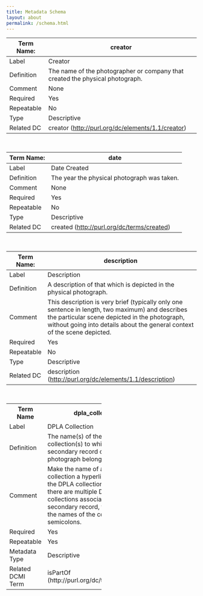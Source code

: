 ```yaml
---
title: Metadata Schema
layout: about
permalink: /schema.html
---
```


| Term Name: | creator |
| --- | --- |
| Label | Creator |
| Definition | The name of the photographer or company that created the physical photograph. |
| Comment | None |
| Required | Yes |
| Repeatable | No |
| Type | Descriptive |
| Related DC | creator (http://purl.org/dc/elements/1.1/creator) |

&nbsp;<br>

| Term Name: | date |
| --- | --- |
| Label | Date Created |
| Definition | The year the physical photograph was taken. |
| Comment | None |
| Required | Yes |
| Repeatable | No |
| Type | Descriptive |
| Related DC | created (http://purl.org/dc/terms/created) |

&nbsp;<br>

| Term Name: | description |
| --- | --- |
| Label | Description |
| Definition | A description of that which is depicted in the physical photograph. |
| Comment | This description is very brief (typically only one sentence in length, two maximum) and describes the particular scene depicted in the photograph, without going into details about the general context of the scene depicted. |
| Required | Yes |
| Repeatable | No |
| Type | Descriptive |
| Related DC | description (http://purl.org/dc/elements/1.1/description) |

&nbsp;<br>

<table style="width: 50%">
  <tr>
    <th>Term Name</th>
    <th>dpla_collection</th>
  </tr>
  <tr>
    <td>Label</td>
    <td>DPLA Collection</td>
  </tr>
  <tr>
    <td>Definition</td>
    <td>The name(s) of the DPLA collection(s) to which the secondary record of the physical photograph belongs.</td>
  </tr>
  <tr>
    <td>Comment</td>
    <td>Make the name of a DPLA collection a hyperlink that links to the DPLA collection on dp.la. If there are multiple DPLA collections associated with the secondary record, then separate the names of the collections with semicolons.</td>
  </tr>
  <tr>
    <td>Required</td>
    <td>Yes</td>
  </tr>
   <tr>
    <td>Repeatable</td>
    <td>Yes</td>
  </tr>
   <tr>
    <td>Metadata Type</td>
    <td>Descriptive</td>
  </tr>
    <tr>
    <td>Related DCMI Term</td>
    <td>isPartOf (http://purl.org/dc/terms/isPartOf)</td>
  </tr>
</table>

<br>




